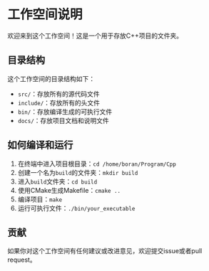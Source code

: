 # 工作空间说明

欢迎来到这个工作空间！这是一个用于存放C++项目的文件夹。

## 目录结构

这个工作空间的目录结构如下：

- `src/`：存放所有的源代码文件
- `include/`：存放所有的头文件
- `bin/`：存放编译生成的可执行文件
- `docs/`：存放项目文档和说明文件

## 如何编译和运行

1. 在终端中进入项目根目录：`cd /home/boran/Program/Cpp`
2. 创建一个名为`build`的文件夹：`mkdir build`
3. 进入`build`文件夹：`cd build`
4. 使用CMake生成Makefile：`cmake ..`
5. 编译项目：`make`
6. 运行可执行文件：`./bin/your_executable`

## 贡献

如果你对这个工作空间有任何建议或改进意见，欢迎提交issue或者pull request。
